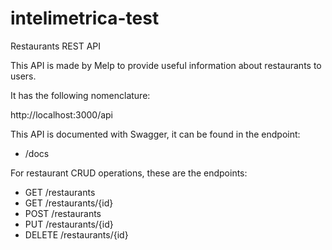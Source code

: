 # intelimetrica-test

Restaurants REST API 

This API is made by Melp to provide useful information about restaurants to users.

It has the following nomenclature:

http://localhost:3000/api

This API is documented with Swagger, it can be found in the endpoint:

- /docs

For restaurant CRUD operations, these are the endpoints:

- GET /restaurants
- GET /restaurants/{id}
- POST /restaurants
- PUT /restaurants/{id}
- DELETE /restaurants/{id}
